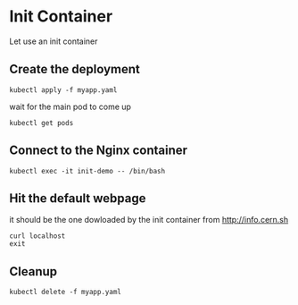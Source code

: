 # Init Container
Let use an init container
## Create the deployment
```
kubectl apply -f myapp.yaml
```
wait for the main pod to come up
```
kubectl get pods
```
## Connect to the Nginx container
```
kubectl exec -it init-demo -- /bin/bash
```
## Hit the default webpage
it should be the one dowloaded by the init container from http://info.cern.sh
```
curl localhost
exit
```
## Cleanup
```
kubectl delete -f myapp.yaml
```